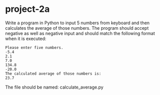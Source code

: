 # project-2a

Write a program in Python to input 5 numbers from keyboard and then calculates the average of those numbers. The program should accept negative as well as negative input and should match the following format when it is executed:
```
Please enter five numbers.
-5.4
2.1
7.0
134.8
-20.0
The calculated average of those numbers is:
23.7
```
The file should be named: calculate_average.py
